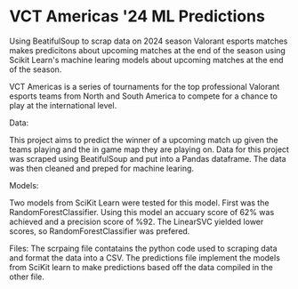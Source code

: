# VCT Americas '24 ML Predictions

Using BeatifulSoup to scrap data on 2024 season Valorant esports matches makes predicitons about upcoming matches at the end of the season using Scikit Learn's machine learing models about upcoming matches at the end of the season.

VCT Americas is a series of tournaments for the top professional Valorant esports teams from North and South America to compete for a chance to play at the international level. 

Data:

This project aims to predict the winner of a upcoming match up given the teams playing and the in game map they are playing on. Data for this project was scraped using BeatifulSoup and put into a Pandas dataframe. The data was then cleaned and preped for machine learing. 

Models:

Two models from SciKit Learn were tested for this model. First was the RandomForestClassifier. Using this model an accuary score of 62% was achieved and a precision score of %92. The LinearSVC yielded lower scores, so RandomForestClassifier was prefered. 

Files:
The scrpaing file contatains the python code used to scraping data and format the data into a CSV. The predictions file implement the models from SciKit learn to make predictions based off the data compiled in the other file. 
